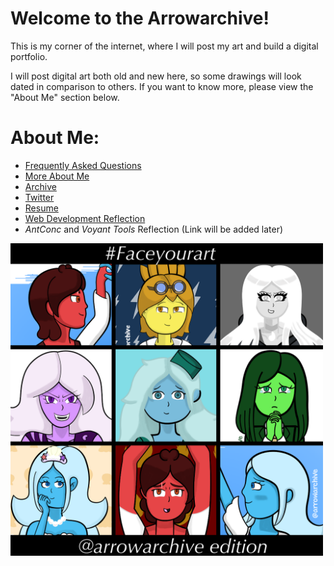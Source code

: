 # Welcome to the Arrowarchive!
This is my corner of the internet, where I will post my art and build a digital portfolio. 

I will post digital art both old and new here, so some drawings will look dated in comparison to others. If you want to know more, please view the "About Me" section below. 

# About Me:
* [Frequently Asked Questions](FAQ.md)
* [More About Me](aboutmore.md)
* [Archive](gallery.md)
* [Twitter](https://twitter.com/arrowarchive)
* [Resume](resumeinfo.md)
* [Web Development Reflection](reflection.md)
* *AntConc* and *Voyant Tools* Reflection (Link will be added later)

<img src="images/facemyart.PNG" alt="facemyart" width="500"/>
